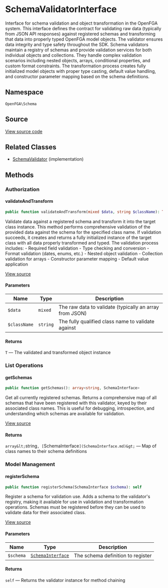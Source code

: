 # SchemaValidatorInterface

Interface for schema validation and object transformation in the OpenFGA system. This interface defines the contract for validating raw data (typically from JSON API responses) against registered schemas and transforming that data into properly typed OpenFGA model objects. The validator ensures data integrity and type safety throughout the SDK. Schema validators maintain a registry of schemas and provide validation services for both individual objects and collections. They handle complex validation scenarios including nested objects, arrays, conditional properties, and custom format constraints. The transformation process creates fully initialized model objects with proper type casting, default value handling, and constructor parameter mapping based on the schema definitions.

## Namespace
`OpenFGA\Schema`

## Source
[View source code](https://github.com/evansims/openfga-php/blob/main/src/Schema/SchemaValidatorInterface.php)

## Related Classes
* [SchemaValidator](Schema/SchemaValidator.md) (implementation)

## Methods

### Authorization
#### validateAndTransform

```php
public function validateAndTransform(mixed $data, string $className): T
```

Validate data against a registered schema and transform it into the target class instance. This method performs comprehensive validation of the provided data against the schema for the specified class name. If validation succeeds, it creates and returns a fully initialized instance of the target class with all data properly transformed and typed. The validation process includes: - Required field validation - Type checking and conversion - Format validation (dates, enums, etc.) - Nested object validation - Collection validation for arrays - Constructor parameter mapping - Default value application

[View source](https://github.com/evansims/openfga-php/blob/main/src/Schema/SchemaValidatorInterface.php#L78)

#### Parameters
| Name | Type | Description |
|------|------|-------------|
| `$data` | `mixed` | The raw data to validate (typically an array from JSON) |
| `$className` | `string` | The fully qualified class name to validate against |

#### Returns
`T` — The validated and transformed object instance
### List Operations
#### getSchemas

```php
public function getSchemas(): array<string, SchemaInterface>
```

Get all currently registered schemas. Returns a comprehensive map of all schemas that have been registered with this validator, keyed by their associated class names. This is useful for debugging, introspection, and understanding which schemas are available for validation.

[View source](https://github.com/evansims/openfga-php/blob/main/src/Schema/SchemaValidatorInterface.php#L39)

#### Returns
`array&lt;`string`, [`SchemaInterface`](SchemaInterface.md)&gt;` — Map of class names to their schema definitions
### Model Management
#### registerSchema

```php
public function registerSchema(SchemaInterface $schema): self
```

Register a schema for validation use. Adds a schema to the validator&#039;s registry, making it available for use in validation and transformation operations. Schemas must be registered before they can be used to validate data for their associated class.

[View source](https://github.com/evansims/openfga-php/blob/main/src/Schema/SchemaValidatorInterface.php#L51)

#### Parameters
| Name | Type | Description |
|------|------|-------------|
| `$schema` | [`SchemaInterface`](SchemaInterface.md) | The schema definition to register |

#### Returns
`self` — Returns the validator instance for method chaining
